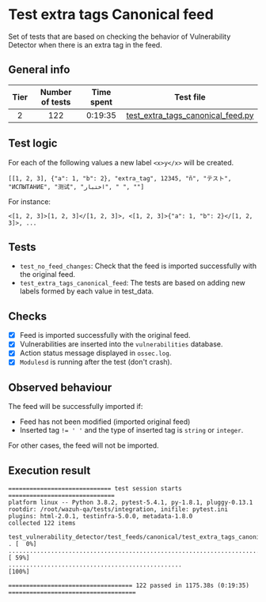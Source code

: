 # Test extra tags Canonical feed

Set of tests that are based on checking the behavior of Vulnerability Detector when there is an extra tag in the feed.

## General info

|Tier | Number of tests | Time spent| Test file |
|:--:|:--:|:--:|:--:|
| 2 | 122 | 0:19:35 | [test_extra_tags_canonical_feed.py](../../../test_feeds/canonical/test_extra_tags_canonical_feed.py)|

## Test logic

For each of the following values a new label `<x>y</x>` will be created.

```
[[1, 2, 3], {"a": 1, "b": 2}, "extra_tag", 12345, "ñ", "テスト", "ИСПЫТАНИЕ", "测试", "اختبار", " ", ""]
```

For instance:

```
<[1, 2, 3]>[1, 2, 3]</[1, 2, 3]>, <[1, 2, 3]>{"a": 1, "b": 2}</[1, 2, 3]>, ...
```

## Tests

- `test_no_feed_changes`: Check that the feed is imported successfully with the original feed.
- `test_extra_tags_canonical_feed`: The tests are based on adding new labels formed by each value in test_data.

## Checks

- [x] Feed is imported successfully with the original feed.
- [x] Vulnerabilities are inserted into the `vulnerabilities` database.
- [x] Action status message displayed in `ossec.log`.
- [x] `Modulesd` is running after the test (don't crash).

## Observed behaviour

The feed will be successfully imported if:

- Feed has not been modified (imported original feed)
- Inserted tag `!= ' '` and the type of inserted tag is `string` or `integer`.

For other cases, the feed will not be imported.

## Execution result

```
============================= test session starts ==============================
platform linux -- Python 3.8.2, pytest-5.4.1, py-1.8.1, pluggy-0.13.1
rootdir: /root/wazuh-qa/tests/integration, inifile: pytest.ini
plugins: html-2.0.1, testinfra-5.0.0, metadata-1.8.0
collected 122 items

test_vulnerability_detector/test_feeds/canonical/test_extra_tags_canonical_feed.py . [  0%]
........................................................................ [ 59%]
.................................................                                                 [100%]

=================================== 122 passed in 1175.38s (0:19:35) ====================================
```
